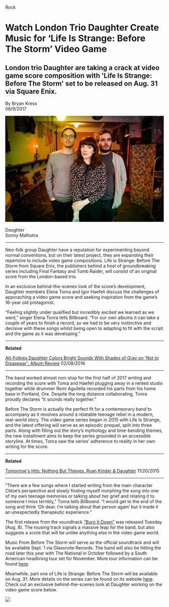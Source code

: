 Rock

# Watch London Trio Daughter Create Music for ‘Life Is Strange: Before The Storm’ Video Game

## London trio Daughter are taking a crack at video game score composition with 'Life Is Strange: Before The Storm' set to be released on Aug. 31 via Square Enix. 

By Bryan Kress \
08/9/2017

<img src="/Images/Sonny Malhotra/Daughter-1-CreditSonnyMalhotra.jpg">

Daughter \
Sonny Malhotra

---

Neo-folk group Daughter have a reputation for experimenting beyond normal conventions, but on their latest project, they are expanding their repertoire to include video game compositions. Life is Strange: Before The Storm from Square Enix, the publishers behind a host of groundbreaking series including Final Fantasy and Tomb Raider, will consist of an original score from the London-based trio.

In an exclusive behind-the-scenes look of the score’s development, Daughter members Elena Tonra and Igor Haefeli discuss the challenges of approaching a video game score and seeking inspiration from the game’s 16-year old protagonist.

“Feeling slightly under qualified but incredibly excited we learned as we went,” singer Elena Tonra tells Billboard. ”For our own albums it can take a couple of years to finish a record, so we had to be very instinctive and decisive with these songs whilst being open to adapting to fit with the script and the game as it was developing.”

---
**Related**

[Alt-Folkies Daughter Colors Bright Sounds With Shades of Gray on 'Not to Disappear': Album Review](https://www.billboard.com/music/music-news/daughter-not-to-disappear-album-review-6843957/)
02/08/2016

---

The band worked almost non-stop for the first half of 2017 writing and recording the score with Tonra and Haefeli plugging away in a rented studio together while drummer Remi Aguilella recorded his parts from his home base in Portland, Ore. Despite the long distance collaborating, Tonra proudly declares “it sounds really together.”

Before The Storm is actually the perfect fit for a contemporary band to accompany as it revolves around a relatable teenage rebel in a modern, real-world story. The video game series began in 2015 with Life Is Strange, and the latest offering will serve as an episodic prequel, split into three parts. Along with filling out the story’s mythology and time-bending themes, the new installment aims to keep the series grounded in an accessible storyline. At times, Tonra saw the series’ adherence to reality in her own writing for the score.

---
**Related**

[Tomorrow's Hits: Nothing But Thieves, Ryan Kinder & Daughter](https://www.billboard.com/pro/nothing-but-thieves-ryan-kinder-daughter/)
11/20/2015

---

“There are a few songs where I started writing from the main character Chloe’s perspective and slowly finding myself morphing the song into one of my own teenage memories or talking about her grief and relating it to someone I miss terribly,” Tonra tells *Billboard*. “I would get to the end of the song and think ‘Oh dear. I’m talking about that person again’ but it made it an unexpectedly therapeutic experience.”

The first release from the soundtrack [“Burn It Down”](https://www.youtube.com/watch?v=-XIRj_Iq3cw) was released Tuesday (Aug. 8). The rousing track signals a massive leap for the band, but also suggests a score that will be unlike anything else in the video game world.

Music From Before The Storm will serve as the official soundtrack and will be available Sept. 1 via Glassnote Records. The band will also be hitting the road later this year with The National in October followed by a South American headlining tour set for November. More tour information can be found [here](http://www.ohdaughter.com/). 

Meanwhile, part one of Life is Strange: Before The Storm will be available on Aug. 31. More details on the series can be found on its website [here](https://www.lifeisstrange.com/). Check out an exclusive behind-the-scenes look at Daughter working on the video game score below.

[<img src="https://i.ytimg.com/vi/ivoUAjd_Clw/maxresdefault.jpg">](https://www.youtube.com/watch?v=ivoUAjd_Clw)




